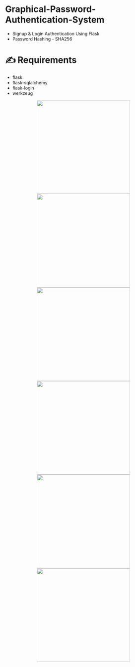# Graphical-Password-Authentication-System
* Signup &amp; Login Authentication Using Flask
* Password Hashing - SHA256

# :writing_hand: Requirements
- flask
- flask-sqlalchemy
- flask-login
- werkzeug

<p align="center">
  <img widht ="300" height="300" src="/pictures/home.png">
  <img widht ="300" height="300" src="/pictures/login.png">
   <img widht ="300" height="300" src="/pictures/signup.png">
  <img widht ="300" height="300" src="/pictures/signup-gpa1.png">
   <img widht ="300" height="300" src="/pictures/signup-gpa2.png">
   <img widht ="300" height="300" src="/pictures/profile.png">
</p>
